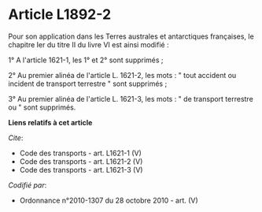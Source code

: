 # Article L1892-2

Pour son application dans les Terres australes et antarctiques françaises, le chapitre Ier du titre II du livre VI est ainsi
modifié : 

1° A l'article 1621-1, les 1° et 2° sont supprimés ; 

2° Au premier alinéa de l'article L. 1621-2, les mots : " tout accident ou incident de transport terrestre " sont
supprimés ; 

3° Au premier alinéa de l'article L. 1621-3, les mots : " de transport terrestre ou " sont supprimés.

**Liens relatifs à cet article**

_Cite_:

  - Code des transports - art. L1621-1 (V)
  - Code des transports - art. L1621-2 (V)
  - Code des transports - art. L1621-3 (V)

_Codifié par_:

  - Ordonnance n°2010-1307 du 28 octobre 2010 - art. (V)
